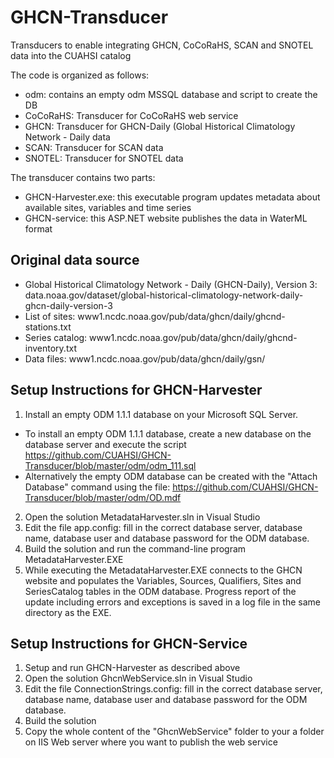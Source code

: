 # GHCN-Transducer
Transducers to enable integrating GHCN, CoCoRaHS, SCAN and SNOTEL data into the CUAHSI catalog

The code is organized as follows:
- odm: contains an empty odm MSSQL database and script to create the DB
- CoCoRaHS: Transducer for CoCoRaHS web service
- GHCN: Transducer for GHCN-Daily (Global Historical Climatology Network - Daily data
- SCAN: Transducer for SCAN data
- SNOTEL: Transducer for SNOTEL data

The transducer contains two parts:
- GHCN-Harvester.exe: this executable program updates metadata about available sites, variables and time series
- GHCN-service: this ASP.NET website publishes the data in WaterML format

## Original data source
- Global Historical Climatology Network - Daily (GHCN-Daily), Version 3: data.noaa.gov/dataset/global-historical-climatology-network-daily-ghcn-daily-version-3
- List of sites: www1.ncdc.noaa.gov/pub/data/ghcn/daily/ghcnd-stations.txt
- Series catalog: www1.ncdc.noaa.gov/pub/data/ghcn/daily/ghcnd-inventory.txt
- Data files: www1.ncdc.noaa.gov/pub/data/ghcn/daily/gsn/

## Setup Instructions for GHCN-Harvester
1. Install an empty ODM 1.1.1 database on your Microsoft SQL Server. 
- To install an empty ODM 1.1.1 database, create a new database on the database server and execute the script https://github.com/CUAHSI/GHCN-Transducer/blob/master/odm/odm_111.sql
- Alternatively the empty ODM database can be created with the "Attach Database" command using the file: https://github.com/CUAHSI/GHCN-Transducer/blob/master/odm/OD.mdf
2. Open the solution MetadataHarvester.sln in Visual Studio
3. Edit the file app.config: fill in the correct database server, database name, database user and database password for the ODM database.
4. Build the solution and run the command-line program MetadataHarvester.EXE
5. While executing the MetadataHarvester.EXE connects to the GHCN website and populates the Variables, Sources, Qualifiers, Sites and SeriesCatalog tables in the ODM database. Progress report of the update including errors and exceptions is saved in a log file in the same directory as the EXE.

## Setup Instructions for GHCN-Service
1. Setup and run GHCN-Harvester as described above
2. Open the solution GhcnWebService.sln in Visual Studio
3. Edit the file ConnectionStrings.config: fill in the correct database server, database name, database user and database password for the ODM database.
4. Build the solution
5. Copy the whole content of the "GhcnWebService" folder to your a folder on IIS Web server where you want to publish the web service
